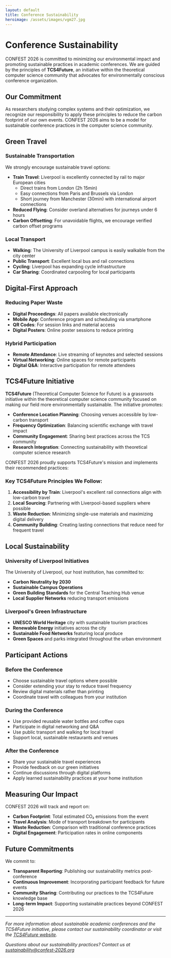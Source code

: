 ```yaml
---
layout: default
title: Conference Sustainability
heroimage: /assets/images/vgm27.jpg
---
```


# Conference Sustainability

CONFEST 2026 is committed to minimizing our environmental impact and promoting sustainable practices in academic conferences. We are guided by the principles of **TCS4Future**, an initiative within the theoretical computer science community that advocates for environmentally conscious conference organization.

## Our Commitment

As researchers studying complex systems and their optimization, we recognize our responsibility to apply these principles to reduce the carbon footprint of our own events. CONFEST 2026 aims to be a model for sustainable conference practices in the computer science community.

<div class="row">
    <div class="col-md-6" markdown="1">

## Green Travel

### Sustainable Transportation
We strongly encourage sustainable travel options:

- **Train Travel**: Liverpool is excellently connected by rail to major European cities
  - Direct trains from London (2h 15min)
  - Easy connections from Paris and Brussels via London
  - Short journey from Manchester (30min) with international airport connections
- **Reduced Flying**: Consider overland alternatives for journeys under 6 hours
- **Carbon Offsetting**: For unavoidable flights, we encourage verified carbon offset programs

### Local Transport
- **Walking**: The University of Liverpool campus is easily walkable from the city center
- **Public Transport**: Excellent local bus and rail connections
- **Cycling**: Liverpool has expanding cycle infrastructure
- **Car Sharing**: Coordinated carpooling for local participants

</div>
    <div class="col-md-6" markdown="1">

## Digital-First Approach

### Reducing Paper Waste
- **Digital Proceedings**: All papers available electronically
- **Mobile App**: Conference program and scheduling via smartphone
- **QR Codes**: For session links and material access
- **Digital Posters**: Online poster sessions to reduce printing

### Hybrid Participation
- **Remote Attendance**: Live streaming of keynotes and selected sessions
- **Virtual Networking**: Online spaces for remote participants
- **Digital Q&A**: Interactive participation for remote attendees

</div>
</div>

## TCS4Future Initiative

**TCS4Future** (Theoretical Computer Science for Future) is a grassroots initiative within the theoretical computer science community focused on making our field more environmentally sustainable. The initiative promotes:

- **Conference Location Planning**: Choosing venues accessible by low-carbon transport
- **Frequency Optimization**: Balancing scientific exchange with travel impact
- **Community Engagement**: Sharing best practices across the TCS community
- **Research Integration**: Connecting sustainability with theoretical computer science research

CONFEST 2026 proudly supports TCS4Future's mission and implements their recommended practices:

### Key TCS4Future Principles We Follow:
1. **Accessibility by Train**: Liverpool's excellent rail connections align with low-carbon travel
2. **Local Sourcing**: Partnering with Liverpool-based suppliers where possible  
3. **Waste Reduction**: Minimizing single-use materials and maximizing digital delivery
4. **Community Building**: Creating lasting connections that reduce need for frequent travel

## Local Sustainability

### University of Liverpool Initiatives
The University of Liverpool, our host institution, has committed to:
- **Carbon Neutrality by 2030**
- **Sustainable Campus Operations**
- **Green Building Standards** for the Central Teaching Hub venue
- **Local Supplier Networks** reducing transport emissions

### Liverpool's Green Infrastructure
- **UNESCO World Heritage** city with sustainable tourism practices
- **Renewable Energy** initiatives across the city
- **Sustainable Food Networks** featuring local produce
- **Green Spaces** and parks integrated throughout the urban environment

## Participant Actions

### Before the Conference
- Choose sustainable travel options where possible
- Consider extending your stay to reduce travel frequency
- Review digital materials rather than printing
- Coordinate travel with colleagues from your institution

### During the Conference
- Use provided reusable water bottles and coffee cups
- Participate in digital networking and Q&A
- Use public transport and walking for local travel
- Support local, sustainable restaurants and venues

### After the Conference
- Share your sustainable travel experiences
- Provide feedback on our green initiatives
- Continue discussions through digital platforms
- Apply learned sustainability practices at your home institution

## Measuring Our Impact

CONFEST 2026 will track and report on:
- **Carbon Footprint**: Total estimated CO₂ emissions from the event
- **Travel Analysis**: Mode of transport breakdown for participants
- **Waste Reduction**: Comparison with traditional conference practices
- **Digital Engagement**: Participation rates in online components

## Future Commitments

We commit to:
- **Transparent Reporting**: Publishing our sustainability metrics post-conference
- **Continuous Improvement**: Incorporating participant feedback for future events
- **Community Sharing**: Contributing our practices to the TCS4Future knowledge base
- **Long-term Impact**: Supporting sustainable practices beyond CONFEST 2026

---

*For more information about sustainable academic conferences and the TCS4Future initiative, please contact our sustainability coordinator or visit the [TCS4Future website](https://www.tcs4f.org/).*

*Questions about our sustainability practices? Contact us at [sustainability@confest-2026.org](mailto:sustainability@confest-2026.org)*